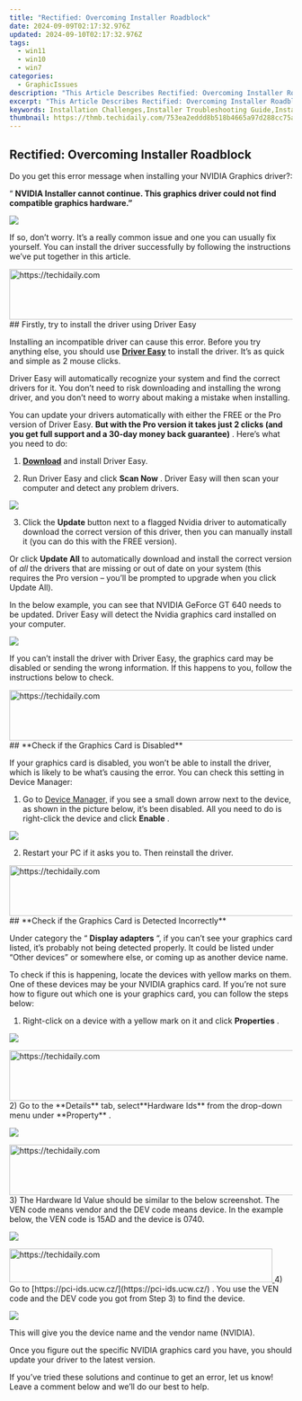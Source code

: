 ```yaml
---
title: "Rectified: Overcoming Installer Roadblock"
date: 2024-09-09T02:17:32.976Z
updated: 2024-09-10T02:17:32.976Z
tags:
  - win11
  - win10
  - win7
categories:
  - GraphicIssues
description: "This Article Describes Rectified: Overcoming Installer Roadblock"
excerpt: "This Article Describes Rectified: Overcoming Installer Roadblock"
keywords: Installation Challenges,Installer Troubleshooting Guide,Installation Optimization Techniques,Trouble Shooting Install Errors,Efficient Software Setup,Advanced Installation Strategies,Best Practices in Software Deployment
thumbnail: https://thmb.techidaily.com/753ea2eddd8b518b4665a97d288cc75a73bb10ccbb0e89329d2b14f4c70fc588.jpg
---
```


## Rectified: Overcoming Installer Roadblock

 Do you get this error message when installing your NVIDIA Graphics driver?:

“   **NVIDIA Installer cannot continue. This graphics driver could not find compatible graphics hardware.”**

![](https://images.drivereasy.com/wp-content/uploads/2019/08/image-608.png)

 If so, don’t worry. It’s a really common issue and one you can usually fix yourself. You can install the driver successfully by following the instructions we’ve put together in this article.

<!-- affiliate ads begin -->
<a href="https://appsumo.8odi.net/c/5597632/2118312/7443" target="_top" id="2118312">
  <img src="//a.impactradius-go.com/display-ad/7443-2118312" border="0" alt="https://techidaily.com" width="728" height="90"/>
</a>
<img height="0" width="0" src="https://appsumo.8odi.net/i/5597632/2118312/7443" style="position:absolute;visibility:hidden;" border="0" />
<!-- affiliate ads end -->
## Firstly, try to install the driver using Driver Easy

 Installing an incompatible driver can cause this error. Before you try anything else, you should use **[Driver Easy](https://tools.techidaily.com/drivereasy/download/)**  to install the driver.  It’s as quick and simple as 2 mouse clicks.

 Driver Easy will automatically recognize your system and find the correct drivers for it. You don’t need to risk downloading and installing the wrong driver, and you don’t need to worry about making a mistake when installing.

 You can update your drivers automatically with either the FREE or the Pro version of Driver Easy. **But with the Pro version it takes just 2 clicks (and you get full support and a 30-day money back guarantee)** . Here’s what you need to do:

 1) **[Download](https://tools.techidaily.com/drivereasy/download/)**   and install Driver Easy.

 2) Run Driver Easy and click **Scan Now** . Driver Easy will then scan your computer and detect any problem drivers.

![](https://images.drivereasy.com/wp-content/uploads/2019/08/image-606.png)

 3) Click the **Update** button next to a flagged Nvidia driver to automatically download the correct version of this driver, then you can manually install it (you can do this with the FREE version).

 Or click **Update All**  to automatically download and install the correct version of _all_   the drivers that are missing or out of date on your system (this requires the Pro version – you’ll be prompted to upgrade when you click Update All).

 In the below example, you can see that NVIDIA GeForce GT 640 needs to be updated. Driver Easy will detect the Nvidia graphics card installed on your computer.

![](https://images.drivereasy.com/wp-content/uploads/2019/08/image-607.png)

 If you can’t install the driver with Driver Easy, the graphics card may be disabled or sending the wrong information.  If this happens to you, follow the instructions below to check.

<!-- affiliate ads begin -->
<a href="https://ephamedtechinc.pxf.io/c/5597632/2120866/26400?prodsku=mars" target="_top" id="2120866">
  <img src="//a.impactradius-go.com/display-ad/26400-2120866" border="0" alt="https://techidaily.com" width="728" height="90"/>
</a>
<img height="0" width="0" src="https://ephamedtechinc.pxf.io/i/5597632/2120866/26400?prodsku=mars" style="position:absolute;visibility:hidden;" border="0" />
<!-- affiliate ads end -->
## **Check if the Graphics Card is Disabled**

 If your graphics card is disabled, you won’t be able to install the driver, which is likely to be what’s causing the error. You can check this setting in Device Manager:

 1) Go to [Device Manager,](https://tools.techidaily.com/drivereasy/download/)  if you see a small down arrow next to the device, as shown in the picture below, it’s been disabled. All you need to do is right-click the device and click **Enable** .

![](https://images.drivereasy.com/wp-content/uploads/2016/11/img_581c50591ccf5.png)

2) Restart your PC if it asks you to. Then reinstall the driver.

<!-- affiliate ads begin -->
<a href="https://wigfever.sjv.io/c/5597632/2014854/22899" target="_top" id="2014854">
  <img src="//a.impactradius-go.com/display-ad/22899-2014854" border="0" alt="https://techidaily.com" width="728" height="90"/>
</a>
<img height="0" width="0" src="https://wigfever.sjv.io/i/5597632/2014854/22899" style="position:absolute;visibility:hidden;" border="0" />
<!-- affiliate ads end -->
## **Check if the Graphics Card is Detected Incorrectly**

 Under category the “ **Display adapters**  “, if you can’t see your graphics card listed, it’s probably not being detected properly. It could be listed under “Other devices” or somewhere else, or coming up as another device name.

 To check if this is happening, locate the devices with yellow marks on them. One of these devices may be your NVIDIA graphics card. If you’re not sure how to figure out which one is your graphics card, you can follow the steps below:

 1) Right-click on a device with a yellow mark on it and click **Properties** .

![](https://images.drivereasy.com/wp-content/uploads/2016/11/img_581c568d597b7.png)

<!-- affiliate ads begin -->
<a href="https://ephamedtechinc.pxf.io/c/5597632/2137206/26400" target="_top" id="2137206">
  <img src="//a.impactradius-go.com/display-ad/26400-2137206" border="0" alt="https://techidaily.com" width="728" height="90"/>
</a>
<img height="0" width="0" src="https://ephamedtechinc.pxf.io/i/5597632/2137206/26400" style="position:absolute;visibility:hidden;" border="0" />
<!-- affiliate ads end -->
 2) Go to the **Details** tab, select**Hardware Ids** from the drop-down menu under **Property** .

![](https://images.drivereasy.com/wp-content/uploads/2016/07/img_5785de836c928.png)

<!-- affiliate ads begin -->
<a href="https://ephamedtechinc.pxf.io/c/5597632/2137204/26400" target="_top" id="2137204">
  <img src="//a.impactradius-go.com/display-ad/26400-2137204" border="0" alt="https://techidaily.com" width="728" height="90"/>
</a>
<img height="0" width="0" src="https://ephamedtechinc.pxf.io/i/5597632/2137204/26400" style="position:absolute;visibility:hidden;" border="0" />
<!-- affiliate ads end -->
 3) The Hardware Id Value should be similar to the below screenshot. The VEN code means vendor and the DEV code means device. In the example below, the VEN code is 15AD and the device is 0740.

![](https://images.drivereasy.com/wp-content/uploads/2016/07/img_5785df1376590.png)

<!-- affiliate ads begin -->
<a href="https://25home.pxf.io/c/5597632/2123480/16836" target="_top" id="2123480">
  <img src="//a.impactradius-go.com/display-ad/16836-2123480" border="0" alt="https://techidaily.com" width="468" height="60"/>
</a>
<img height="0" width="0" src="https://25home.pxf.io/i/5597632/2123480/16836" style="position:absolute;visibility:hidden;" border="0" />
<!-- affiliate ads end -->
 4) Go to [https://pci-ids.ucw.cz/](https://pci-ids.ucw.cz/) . You use the VEN code and the DEV code you got from Step 3) to find the device.

![](https://images.drivereasy.com/wp-content/uploads/2018/07/img_5b56e6603c4e9.jpg)

 This will give you the device name and the vendor name (NVIDIA).

 Once you figure out the specific NVIDIA graphics card you have, you should update your driver to the latest version.

 If you’ve tried these solutions and continue to get an error, let us know! Leave a comment below and we’ll do our best to help.

<ins class="adsbygoogle"
     style="display:block"
     data-ad-format="autorelaxed"
     data-ad-client="ca-pub-7571918770474297"
     data-ad-slot="1223367746"></ins>



<ins class="adsbygoogle"
     style="display:block"
     data-ad-client="ca-pub-7571918770474297"
     data-ad-slot="8358498916"
     data-ad-format="auto"
     data-full-width-responsive="true"></ins>






